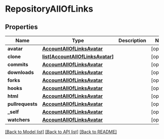 # RepositoryAllOfLinks

## Properties
Name | Type | Description | Notes
------------ | ------------- | ------------- | -------------
**avatar** | [**AccountAllOfLinksAvatar**](AccountAllOfLinksAvatar.md) |  | [optional] 
**clone** | [**list[AccountAllOfLinksAvatar]**](AccountAllOfLinksAvatar.md) |  | [optional] 
**commits** | [**AccountAllOfLinksAvatar**](AccountAllOfLinksAvatar.md) |  | [optional] 
**downloads** | [**AccountAllOfLinksAvatar**](AccountAllOfLinksAvatar.md) |  | [optional] 
**forks** | [**AccountAllOfLinksAvatar**](AccountAllOfLinksAvatar.md) |  | [optional] 
**hooks** | [**AccountAllOfLinksAvatar**](AccountAllOfLinksAvatar.md) |  | [optional] 
**html** | [**AccountAllOfLinksAvatar**](AccountAllOfLinksAvatar.md) |  | [optional] 
**pullrequests** | [**AccountAllOfLinksAvatar**](AccountAllOfLinksAvatar.md) |  | [optional] 
**_self** | [**AccountAllOfLinksAvatar**](AccountAllOfLinksAvatar.md) |  | [optional] 
**watchers** | [**AccountAllOfLinksAvatar**](AccountAllOfLinksAvatar.md) |  | [optional] 

[[Back to Model list]](../README.md#documentation-for-models) [[Back to API list]](../README.md#documentation-for-api-endpoints) [[Back to README]](../README.md)


